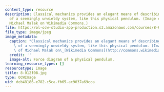 ```yaml
---
content_type: resource
description: Classical mechanics provides an elegant means of describing the motion
  of a seemingly unwieldy system, like this physical pendulum. (Image courtesy of
  Michael Malak on Wikimedia Commons.)
file: https://ol-ocw-studio-app-production.s3.amazonaws.com/courses/8-012-physics-i-classical-mechanics-fall-2008/deb48186e782c5cafb65ac9037a69cca_8-012f08.jpg
file_type: image/jpeg
image_metadata:
  caption: "Classical mechanics provides an elegant means of describing the motion\
    \ of a seemingly unwieldy system, like this physical pendulum. (Image courtesy\
    \ of Michael Malak on\_[Wikimedia Commons](http://commons.wikimedia.org/wiki/File:Physical-Pendulum-Labeled-Diagram.png).)"
  credit: ''
  image-alt: Force diagram of a physical pendulum.
learning_resource_types: []
resourcetype: Image
title: 8-012f08.jpg
type: OCWImage
uid: deb48186-e782-c5ca-fb65-ac9037a69cca
---
```

